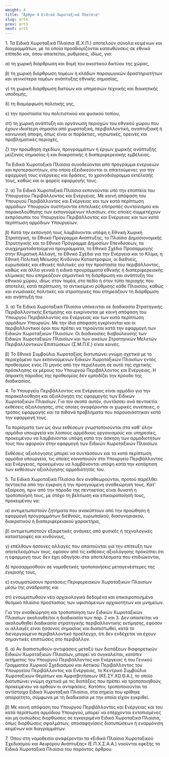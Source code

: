 ```yaml
---
weight: 4
title: "Άρθρο 4 Ειδικά Χωροταξικά Πλαίσια"
slug: art4
prev: art3
next: art5
---
```


1\. Τα Ειδικά Χωροταξικά Πλαίσια (Ε.Χ.Π.) αποτελούν σύνολα κειμένων και διαγραμμάτων, με τα οποία προσδιορίζονται κατευθύνσεις σε εθνικό επίπεδο και, όπου απαιτείται, ρυθμίσεις, ιδίως, για:

α) τη χωρική διάρθρωση και δομή του οικιστικού δικτύου της χώρας,

β) τη χωρική διάρθρωση τομέων ή κλάδων παραγωγικών δραστηριοτήτων και γενικότερα τομέων ανάπτυξης εθνικής σημασίας,

γ) τη χωρική διάρθρωση δικτύων και υπηρεσιών τεχνικής και διοικητικής υποδομής,

δ) τη διαμόρφωση πολιτικής γης,

ε) την προστασία του πολιτιστικού και φυσικού τοπίου,

στ) τη χωρική ανάπτυξη και οργάνωση περιοχών του εθνικού χώρου που έχουν ιδιαίτερη σημασία από χωροταξική, περιβαλλοντική, αναπτυξιακή ή κοινωνική άποψη, όπως είναι οι παράκτιες, νησιωτικές, ορεινές και προβληματικές περιοχές,

ζ) την προώθηση σχεδίων, προγραμμάτων ή έργων χωρικής ανάπτυξης μείζονος σημασίας ή και διακρατικής ή διαπεριφερειακής εμβέλειας.

Τα Ειδικά Χωροταξικά Πλαίσια συνοδεύονται από πρόγραμμα ενεργειών και προτεραιοτήτων, στο οποίο εξειδικεύονται οι απαιτούμενες για την εφαρμογή τους ενέργειες και δράσεις, το χρονοδιάγραμμα εκτέλεσής τους, καθώς και οι φορείς εφαρμογής τους.

2\. α) Τα Ειδικά Χωροταξικά Πλαίσια εκπονούνται υπό την εποπτεία του Υπουργείου Περιβάλλοντος και Ενέργειας. Με κοινή απόφαση του Υπουργού Περιβάλλοντος και Ενέργειας και των κατά περίπτωση αρμόδιων Υπουργών συστήνονται επιτελικές επιτροπές συντονισμού και παρακολούθησης των εκπονούμενων πλαισίων, στις οποίες συμμετέχουν εκπρόσωποι του Υπουργείου Περιβάλλοντος και Ενέργειας και των κατά περίπτωση αρμόδιων Υπουργείων.

β) Κατά την εκπόνησή τους λαμβάνονται υπόψη η Εθνική Χωρική Στρατηγική, το Εθνικό Πρόγραμμα Ανάπτυξης, το Πλαίσιο Δημοσιονομικής Στρατηγικής και το Εθνικό Πρόγραμμα Δημοσίων Επενδύσεων, τα συγχρηματοδοτούμενα προγράμματα, το Εθνικό Σχέδιο Προσαρμογής στην Κλιματική Αλλαγή, το Εθνικό Σχέδιο για την Ενέργεια και το Κλίμα, η Εθνική Πολιτική Μείωσης Κινδύνου Καταστροφών, οι διεθνείς, ευρωπαϊκές και εθνικές πολιτικές για την προστασία του περιβάλλοντος, καθώς και άλλα γενικά ή ειδικά προγράμματα εθνικής ή διαπεριφερειακής κλίμακας που επηρεάζουν σημαντικά τη διάρθρωση και ανάπτυξη του εθνικού χώρου, ιδίως στον τομέα, στο πεδίο ή στον τύπο περιοχής που αποτελεί, κατά περίπτωση, το αντικείμενο ρύθμισης κάθε Πλαισίου, καθώς και ενωσιακές πολιτικές και στρατηγικές που επηρεάζουν τη διάρθρωση και ανάπτυξή του.

3\. α) Τα Ειδικά Χωροταξικά Πλαίσια υπόκεινται σε διαδικασία Στρατηγικής Περιβαλλοντικής Εκτίμησης και εγκρίνονται με κοινή απόφαση του Υπουργού Περιβάλλοντος και Ενέργειας και των κατά περίπτωση αρμόδιων Υπουργών. Με την ίδια απόφαση εγκρίνονται και οι περιβαλλοντικοί όροι που πρέπει να τηρούνται κατά την εφαρμογή των Ειδικών Χωροταξικών Πλαισίων. Οι διαδικασίες διαβούλευσης των Ειδικών Χωροταξικών Πλαισίων και των οικείων Στρατηγικών Μελετών Περιβαλλοντικών Επιπτώσεων (Σ.Μ.Π.Ε.) είναι κοινές.

β) Το Εθνικό Συμβούλιο Χωροταξίας διατυπώνει γνώμη σχετικά με το περιεχόμενο των εκπονούμενων Ειδικών Χωροταξικών Πλαισίων εντός προθεσμίας ενός (1) μηνός από την περιέλευση σε αυτό της σχετικής πρόσκλησης εκ μέρους του Υπουργού Περιβάλλοντος και Ενέργειας. Η άπρακτη πάροδος της προθεσμίας δεν εμποδίζει την πρόοδο της διαδικασίας.

4\. Το Υπουργείο Περιβάλλοντος και Ενέργειας είναι αρμόδιο για την παρακολούθηση και αξιολόγηση της εφαρμογής των Ειδικών Χωροταξικών Πλαισίων. Για τον σκοπό αυτόν, συντάσσει ανά πενταετία εκθέσεις αξιολόγησης, στις οποίες αναφέρονται οι χωρικές συνέπειες, ο τρόπος εφαρμογής και τα πιθανά προβλήματα που παρουσιάστηκαν κατά την εφαρμογή τους.

Τα πορίσματα των ως άνω εκθέσεων γνωστοποιούνται στα καθ’ ύλην αρμόδια υπουργεία και λοιπούς αρμόδιους οργανισμούς και υπηρεσίες, προκειμένου να λαμβάνονται υπόψη κατά την άσκηση των αρμοδιοτήτων τους που αφορούν στην εφαρμογή των Ειδικών Χωροταξικών Πλαισίων.

Εκθέσεις αξιολόγησης μπορεί να συντάσσουν και τα κατά περίπτωση αρμόδια υπουργεία, τις οποίες κοινοποιούν στο Υπουργείο Περιβάλλοντος και Ενέργειας, προκειμένου να λαμβάνονται υπόψη κατά την κατάρτιση των εκθέσεων αξιολόγησης αρμοδιότητάς του.

5\. Τα Ειδικά Χωροταξικά Πλαίσια δεν αναθεωρούνται, προτού παρέλθει πενταετία από την έγκριση ή την προηγούμενη αναθεώρησή τους. Κατ’ εξαίρεση, πριν από την πάροδο της πενταετίας είναι δυνατή η τροποποίησή τους, με στόχο τη βελτίωση και επικαιροποίησή τους, προκειμένου να:

α) αντιμετωπιστούν ζητήματα που ανακύπτουν από την προώθηση ή εφαρμογή προγραμμάτων διεθνούς, ευρωπαϊκού, διασυνοριακού, διακρατικού ή διαπεριφερειακού χαρακτήρα,

β) αντιμετωπιστούν εξαιρετικές ανάγκες από φυσικές ή τεχνολογικές καταστροφές και κινδύνους,

γ) επέλθουν ήσσονες αλλαγές που απαιτούνται για την επίτευξη των αποτελεσμάτων τους, εφόσον από τις εκθέσεις αξιολόγησης προκύπτει ότι η εφαρμογή τους δεν έχει οδηγήσει στα αποτελέσματα που επιδιώκονται,

δ) προσαρμοσθούν σε νομοθετικές τροποποιήσεις μεταγενέστερες της έγκρισής τους,

ε) ενσωματώσουν προτάσεις Περιφερειακών Χωροταξικών Πλαισίων μέσω της ανάδρασης και

στ) ενσωματωθούν νέα αρχαιολογικά δεδομένα και επικαιροποιημένο θεσμικό πλαίσιο προστασίας των υφιστάμενων αρχαιοτήτων και μνημείων.

Για την αναθεώρηση και τροποποίηση των Ειδικών Χωροταξικών Πλαισίων ακολουθείται η διαδικασία των παρ. 2 και 3. Δεν απαιτείται να ακολουθηθεί διαδικασία στρατηγικής περιβαλλοντικής εκτίμησης, εφόσον οι αλλαγές είναι ήσσονος σημασίας και διαπιστωθεί, κατά το διενεργούμενο περιβαλλοντικό προέλεγχο, ότι δεν ενδέχεται να έχουν σημαντικές επιπτώσεις στο περιβάλλον.

6\. α) Αν διαπιστωθούν αντιφάσεις μεταξύ των διατάξεων διαφορετικών Ειδικών Χωροταξικών Πλαισίων, μπορεί να συγκαλείται, κατόπιν αιτήματος του Υπουργού Περιβάλλοντος και Ενέργειας ή του Γενικού Γραμματέα Χωρικού Σχεδιασμού και Αστικού Περιβάλλοντος του Υπουργείου Περιβάλλοντος και Ενέργειας, το Κεντρικό Συμβούλιο Χωροταξικών Θεμάτων και Αμφισβητήσεων (ΚΕ.ΣΥ.ΧΩ.Θ.Α.), το οποίο διατυπώνει γνώμη σχετικά με τις διατάξεις που πρέπει να τροποποιηθούν, προκειμένου να αρθούν οι αντιφάσεις. Κατόπιν, τροποποιούνται τα αντίστοιχα Ειδικά Χωροταξικά Πλαίσια, στα σημεία που κρίθηκε απαραίτητο, σύμφωνα με τη διαδικασία με την οποία είχαν εγκριθεί.

β) Με κοινή απόφαση του Υπουργού Περιβάλλοντος και Ενέργειας και του κατά περίπτωση αρμόδιου Υπουργού, μπορεί να επέρχονται εντοπισμένες και μη ουσιώδεις διορθώσεις σε εγκεκριμένα Ειδικά Χωροταξικά Πλαίσια, όπως διορθώσεις σφαλμάτων, αποσαφηνίσεις διατυπώσεων ή εναρμόνιση κειμένων και διαγραμμάτων.

7\. Όπου στη νομοθεσία αναφέρονται τα «Ειδικά Πλαίσια Χωροταξικού Σχεδιασμού και Αειφόρου Ανάπτυξης» (Ε.Π.Χ.Σ.Α.Α.) νοούνται εφεξής τα Ειδικά Χωροταξικά Πλαίσια του παρόντος άρθρου.


